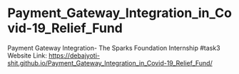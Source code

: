# Payment_Gateway_Integration_in_Covid-19_Relief_Fund
Payment Gateway Integration- The Sparks Foundation Internship #task3
Website Link: https://debajyoti-shit.github.io/Payment_Gateway_Integration_in_Covid-19_Relief_Fund/


